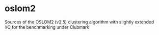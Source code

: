 # oslom2
Sources of the OSLOM2 (v2.5) clustering algorithm with slightly extended I/O for the benchmarking under Clubmark

